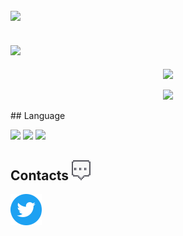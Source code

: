 
<h2 align = "left">
   <img src = " https://readme-typing-svg.herokuapp.com?font=Consolas&color=%23D83B7D&size=40&duration=6000&lines=About+me">
</h2>
<h2 align = "left">
   <img src = " https://readme-typing-svg.herokuapp.com?font=Consolas&color=%23D83B7D&size=40&duration=6000&lines=Stats">
</h2>
<p align = "center">
  <img src = "https://github-readme-stats.vercel.app/api?username=Raskc&show_icons=true&theme=radical&line_height=27">
</p>
<p align = "center">
  <img src="https://github-readme-streak-stats.herokuapp.com/?user=Raskc&show_icons=true&locale=en&layout=compact&theme=radical&line_height=0" />
</p>
## Language
<p align = "left">
  <img src="https://img.shields.io/badge/lua-%232C2D72.svg?style=for-the-badge&logo=lua&logoColor=white" />
  <img src="https://img.shields.io/badge/python-3670A0?style=for-the-badge&logo=python&logoColor=ffdd54" />
  <img src="https://img.shields.io/badge/c-%2300599C.svg?style=for-the-badge&logo=c&logoColor=white" />
</p>
<h2 align="left">Contacts <img src="assets/contacts.gif" width="30"></h2>
<p align="left">
  <a href="https://twitter.com/Rask_Dev"><img alt="Twitter" height="50" width="50" src="assets/twitter.png"></a>
</p>
